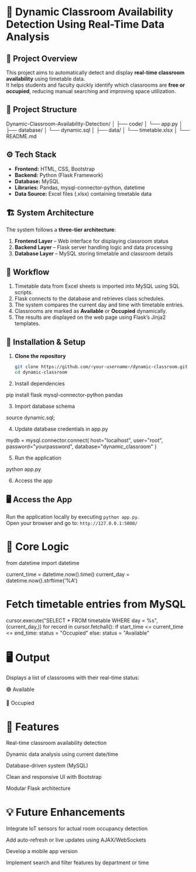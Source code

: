 # 🧠 Dynamic Classroom Availability Detection Using Real-Time Data Analysis

## 📘 Project Overview
This project aims to automatically detect and display **real-time classroom availability** using timetable data.  
It helps students and faculty quickly identify which classrooms are **free or occupied**, reducing manual searching and improving space utilization.

## 📁 Project Structure
Dynamic-Classroom-Availability-Detection/
│
├── code/
│   └── app.py
│
├── database/
│   └── dynamic.sql
│
├── data/
│   └── timetable.xlsx
│
└── README.md



## ⚙️ Tech Stack
- **Frontend:** HTML, CSS, Bootstrap  
- **Backend:** Python (Flask Framework)  
- **Database:** MySQL  
- **Libraries:** Pandas, mysql-connector-python, datetime  
- **Data Source:** Excel files (.xlsx) containing timetable data  



## 🏗️ System Architecture
The system follows a **three-tier architecture**:
1. **Frontend Layer** – Web interface for displaying classroom status  
2. **Backend Layer** – Flask server handling logic and data processing  
3. **Database Layer** – MySQL storing timetable and classroom details  



## 🔄 Workflow
1. Timetable data from Excel sheets is imported into MySQL using SQL scripts.  
2. Flask connects to the database and retrieves class schedules.  
3. The system compares the current day and time with timetable entries.  
4. Classrooms are marked as **Available** or **Occupied** dynamically.  
5. The results are displayed on the web page using Flask’s Jinja2 templates.


## 🧰 Installation & Setup
1. **Clone the repository**
   ```bash
   git clone https://github.com/<your-username>/dynamic-classroom.git
   cd dynamic-classroom

2. Install dependencies

pip install flask mysql-connector-python pandas


3. Import database schema

source dynamic.sql;


4. Update database credentials in app.py

mydb = mysql.connector.connect(
    host="localhost",
    user="root",
    password="yourpassword",
    database="dynamic_classroom"
)

5. Run the application

python app.py

6. Access the app

## 🖥️ Access the App
Run the application locally by executing `python app.py`.  
Open your browser and go to: `http://127.0.0.1:5000/`


# 🧩 Core Logic

from datetime import datetime

current_time = datetime.now().time()
current_day = datetime.now().strftime('%A')

# Fetch timetable entries from MySQL
cursor.execute("SELECT * FROM timetable WHERE day = %s", (current_day,))
for record in cursor.fetchall():
    if start_time <= current_time <= end_time:
        status = "Occupied"
    else:
        status = "Available"


# 🖥️ Output

Displays a list of classrooms with their real-time status:

🟢 Available

🔴 Occupied


# 🚀 Features

Real-time classroom availability detection

Dynamic data analysis using current date/time

Database-driven system (MySQL)

Clean and responsive UI with Bootstrap

Modular Flask architecture


# 💡 Future Enhancements

Integrate IoT sensors for actual room occupancy detection

Add auto-refresh or live updates using AJAX/WebSockets

Develop a mobile app version

Implement search and filter features by department or time
